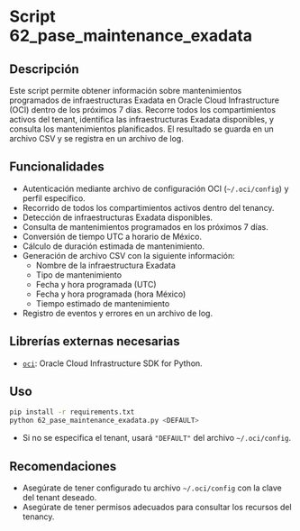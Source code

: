 # Script 62_pase_maintenance_exadata

## Descripción

Este script permite obtener información sobre mantenimientos programados de infraestructuras Exadata en Oracle Cloud Infrastructure (OCI) dentro de los próximos 7 días. Recorre todos los compartimientos activos del tenant, identifica las infraestructuras Exadata disponibles, y consulta los mantenimientos planificados. El resultado se guarda en un archivo CSV y se registra en un archivo de log.

## Funcionalidades

- Autenticación mediante archivo de configuración OCI (`~/.oci/config`) y perfil específico.
- Recorrido de todos los compartimientos activos dentro del tenancy.
- Detección de infraestructuras Exadata disponibles.
- Consulta de mantenimientos programados en los próximos 7 días.
- Conversión de tiempo UTC a horario de México.
- Cálculo de duración estimada de mantenimiento.
- Generación de archivo CSV con la siguiente información:
  - Nombre de la infraestructura Exadata
  - Tipo de mantenimiento
  - Fecha y hora programada (UTC)
  - Fecha y hora programada (hora México)
  - Tiempo estimado de mantenimiento
- Registro de eventos y errores en un archivo de log.

## Librerías externas necesarias

* [`oci`](https://pypi.org/project/oci/): Oracle Cloud Infrastructure SDK for Python.

## Uso

```bash
pip install -r requirements.txt
python 62_pase_maintenance_exadata.py <DEFAULT>
```

* Si no se especifica el tenant, usará `"DEFAULT"` del archivo `~/.oci/config`.

## Recomendaciones

* Asegúrate de tener configurado tu archivo `~/.oci/config` con la clave del tenant deseado.
* Asegúrate de tener permisos adecuados para consultar los recursos del tenancy.